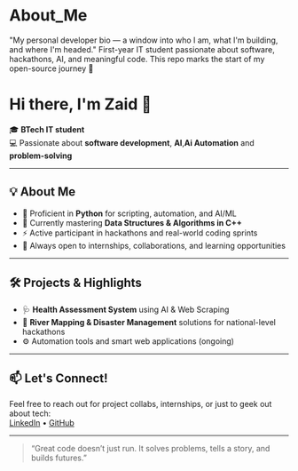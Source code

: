 # About_Me
"My personal developer bio — a window into who I am, what I'm building, and where I'm headed." First-year IT student passionate about software, hackathons, AI, and meaningful code. This repo marks the start of my open-source journey 🚀

# Hi there, I'm Zaid 👋

🎓 **BTech IT student**  
💻 Passionate about **software development**, **AI**,**Ai Automation** and **problem-solving**

---

## 💡 About Me
- 🔧 Proficient in **Python** for scripting, automation, and AI/ML
- 📘 Currently mastering **Data Structures & Algorithms in C++**
- ⚡ Active participant in hackathons and real-world coding sprints
- 🤝 Always open to internships, collaborations, and learning opportunities

---

## 🛠️ Projects & Highlights
- 🩺 **Health Assessment System** using AI & Web Scraping  
- 🌊 **River Mapping & Disaster Management** solutions for national-level hackathons    
- ⚙️ Automation tools and smart web applications (ongoing)

---

## 📫 Let's Connect!
Feel free to reach out for project collabs, internships, or just to geek out about tech:  
[LinkedIn](https://www.linkedin.com/in/zaid-zia-b99805301/) • [GitHub](https://github.com/zaid-m-zia)

---

> “Great code doesn’t just run. It solves problems, tells a story, and builds futures.”

